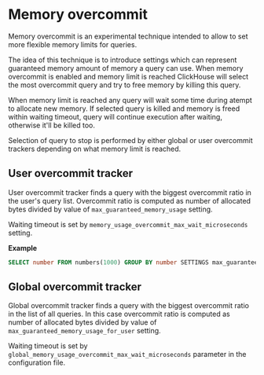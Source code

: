 # Memory overcommit

Memory overcommit is an experimental technique intended to allow to set more flexible memory limits for queries.

The idea of this technique is to introduce settings which can represent guaranteed memory amount of memory a query can use.
When memory overcommit is enabled and memory limit is reached ClickHouse will select the most overcommit query and try to free memory by killing this query.

When memory limit is reached any query will wait some time during atempt to allocate new memory.
If selected query is killed and memory is freed within waiting timeout, query will continue execution after waiting, otherwise it'll be killed too.

Selection of query to stop is performed by either global or user overcommit trackers depending on what memory limit is reached.

## User overcommit tracker

User overcommit tracker finds a query with the biggest overcommit ratio in the user's query list.
Overcommit ratio is computed as number of allocated bytes divided by value of `max_guaranteed_memory_usage` setting.

Waiting timeout is set by `memory_usage_overcommit_max_wait_microseconds` setting.

**Example**

```sql
SELECT number FROM numbers(1000) GROUP BY number SETTINGS max_guaranteed_memory_usage=4000, memory_usage_overcommit_max_wait_microseconds=500
```

## Global overcommit tracker

Global overcommit tracker finds a query with the biggest overcommit ratio in the list of all queries.
In this case overcommit ratio is computed as number of allocated bytes divided by value of `max_guaranteed_memory_usage_for_user` setting.

Waiting timeout is set by `global_memory_usage_overcommit_max_wait_microseconds` parameter in the configuration file.
